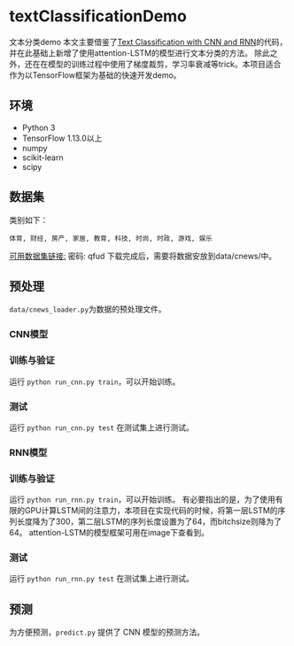 # textClassificationDemo
文本分类demo
本文主要借鉴了[Text Classification with CNN and RNN](https://github.com/gaussic/text-classification-cnn-rnn)的代码，并在此基础上新增了使用attention-LSTM的模型进行文本分类的方法。
除此之外，还在在模型的训练过程中使用了梯度裁剪，学习率衰减等trick。本项目适合作为以TensorFlow框架为基础的快速开发demo。
## 环境

- Python 3
- TensorFlow 1.13.0以上
- numpy
- scikit-learn
- scipy
## 数据集

类别如下：

```
体育, 财经, 房产, 家居, 教育, 科技, 时尚, 时政, 游戏, 娱乐
```
 [可用数据集链接:](https://pan.baidu.com/s/1hugrfRu) 密码: qfud
 下载完成后，需要将数据安放到data/cnews/中。
## 预处理

`data/cnews_loader.py`为数据的预处理文件。

### CNN模型
### 训练与验证
运行 `python run_cnn.py train`，可以开始训练。
### 测试
运行 `python run_cnn.py test` 在测试集上进行测试。

### RNN模型
### 训练与验证
运行 `python run_rnn.py train`，可以开始训练。
有必要指出的是，为了使用有限的GPU计算LSTM间的注意力，本项目在实现代码的时候，将第一层LSTM的序列长度降为了300，第二层LSTM的序列长度设置为了64，而bitchsize则降为了64。
attention-LSTM的模型框架可用在image下查看到。
### 测试
运行 `python run_rnn.py test` 在测试集上进行测试。

## 预测
为方便预测，`predict.py` 提供了 CNN 模型的预测方法。
